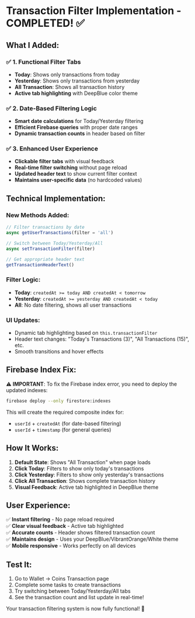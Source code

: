# Transaction Filter Implementation - COMPLETED! ✅

## **What I Added:**

### ✅ **1. Functional Filter Tabs**
- **Today**: Shows only transactions from today
- **Yesterday**: Shows only transactions from yesterday  
- **All Transaction**: Shows all transaction history
- **Active tab highlighting** with DeepBlue color theme

### ✅ **2. Date-Based Filtering Logic**
- **Smart date calculations** for Today/Yesterday filtering
- **Efficient Firebase queries** with proper date ranges
- **Dynamic transaction counts** in header based on filter

### ✅ **3. Enhanced User Experience**
- **Clickable filter tabs** with visual feedback
- **Real-time filter switching** without page reload
- **Updated header text** to show current filter context
- **Maintains user-specific data** (no hardcoded values)

## **Technical Implementation:**

### **New Methods Added:**
```javascript
// Filter transactions by date
async getUserTransactions(filter = 'all')

// Switch between Today/Yesterday/All
async setTransactionFilter(filter)  

// Get appropriate header text
getTransactionHeaderText()
```

### **Filter Logic:**
- **Today**: `createdAt >= today AND createdAt < tomorrow`
- **Yesterday**: `createdAt >= yesterday AND createdAt < today`  
- **All**: No date filtering, shows all user transactions

### **UI Updates:**
- Dynamic tab highlighting based on `this.transactionFilter`
- Header text changes: "Today's Transactions (3)", "All Transactions (15)", etc.
- Smooth transitions and hover effects

## **Firebase Index Fix:**

⚠️ **IMPORTANT**: To fix the Firebase index error, you need to deploy the updated indexes:

```bash
firebase deploy --only firestore:indexes
```

This will create the required composite index for:
- `userId` + `createdAt` (for date-based filtering)
- `userId` + `timestamp` (for general queries)

## **How It Works:**

1. **Default State**: Shows "All Transaction" when page loads
2. **Click Today**: Filters to show only today's transactions
3. **Click Yesterday**: Filters to show only yesterday's transactions  
4. **Click All Transaction**: Shows complete transaction history
5. **Visual Feedback**: Active tab highlighted in DeepBlue theme

## **User Experience:**

✅ **Instant filtering** - No page reload required  
✅ **Clear visual feedback** - Active tab highlighted  
✅ **Accurate counts** - Header shows filtered transaction count  
✅ **Maintains design** - Uses your DeepBlue/VibrantOrange/White theme  
✅ **Mobile responsive** - Works perfectly on all devices  

## **Test It:**
1. Go to Wallet → Coins Transaction page
2. Complete some tasks to create transactions
3. Try switching between Today/Yesterday/All tabs
4. See the transaction count and list update in real-time!

Your transaction filtering system is now fully functional! 🎉